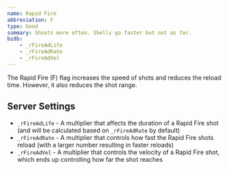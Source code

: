 ```yaml
---
name: Rapid Fire
abbreviation: F
type: Good
summary: Shoots more often. Shells go faster but not as far.
bzdb:
    - _rFireAdLife
    - _rFireAdRate
    - _rFireAdVel
---
```


The Rapid Fire (F) flag increases the speed of shots and reduces the reload time. However, it also reduces the shot range.

## Server Settings

- `_rFireAdLife` - A multiplier that affects the duration of a Rapid Fire shot (and will be calculated based on `_rFireAdRate` by default)
- `_rFireAdRate` - A multiplier that controls how fast the Rapid Fire shots reload (with a larger number resulting in faster reloads)
- `_rFireAdVel` - A multiplier that controls the velocity of a Rapid Fire shot, which ends up controlling how far the shot reaches  

